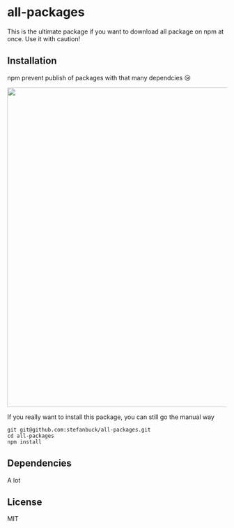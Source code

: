 # all-packages

This is the ultimate package if you want to download all package on npm at once. Use it with caution!

## Installation

npm prevent publish of packages with that many dependcies :cry:  

<img width="732" alt="" src="https://user-images.githubusercontent.com/1393946/32024362-834e99e2-b9dc-11e7-85a1-8ed594579368.png">

If you really want to install this package, you can still go the manual way

```
git git@github.com:stefanbuck/all-packages.git
cd all-packages
npm install
```

## Dependencies

A lot

## License

MIT